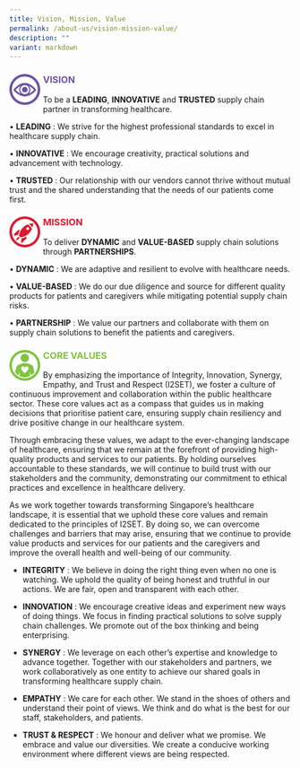 ```yaml
---
title: Vision, Mission, Value
permalink: /about-us/vision-mission-value/
description: ""
variant: markdown
---
```

<div hidden="">
	<div class="row">
	<div style="width: 60px" class="column">
		<img style="width:50px" alt="" src="/images/About%20Us/alps_healthcare_icon_vision_640x640.png">
	</div>
	<div class="column">
		<h3 style="color: #6C53A3">VISION</h3>
	</div>
</div>
	</div>



<h3 style="color: #6C53A3">
	<img style="float:left; padding: 0 5px 0 0; width:55px" alt="" src="/images/About%20Us/alps_healthcare_icon_vision_640x640.png">VISION</h3>



To be a **LEADING**, **INNOVATIVE** and **TRUSTED** supply chain partner in transforming healthcare.

•	**LEADING** : We strive for the highest professional standards to excel in healthcare supply chain.

•	**INNOVATIVE** : We encourage creativity, practical solutions and advancement with technology.

•	**TRUSTED** : Our relationship with our vendors cannot thrive without mutual trust and the shared understanding that the needs of our patients come first.



<div hidden="">
<div class="row">
	<div style="width: 60px" class="column">
		<img style="width:50px" alt="" src="/images/About%20Us/alps_healthcare_icon_mission_640x640.png">
	</div>
	<div class="column">
		<h3 style="color: #DC1931">MISSION</h3>
	</div>
</div>
	</div>



<h3 style="color: #DC1931">
	<img style="float:left; padding: 0 5px 0 0; width:55px" alt="" src="/images/About%20Us/alps_healthcare_icon_mission_640x640.png">MISSION</h3>


	
To deliver **DYNAMIC** and **VALUE-BASED** supply chain solutions through **PARTNERSHIPS**.

•	**DYNAMIC** : We are adaptive and resilient to evolve with healthcare needs.

•	**VALUE-BASED** : We do our due diligence and source for different quality products for patients and caregivers while mitigating potential supply chain risks.

•	**PARTNERSHIP** : We value our partners and collaborate with them on supply chain solutions to benefit the patients and caregivers.



<div hidden="">
<div class="row">
	<div style="width: 60px" class="column">
		<img style="width:50px" alt="" src="/images/About%20Us/alps_healthcare_icon_values_640x640.png">
	</div>
	<div class="column">
		<h3 style="color: #82C341">CORE VALUES</h3>
	</div>
</div>
	</div>



<h3 style="color: #82C341">
	<img style="float:left; padding: 0 5px 0 0; width:55px" alt="" src="/images/About%20Us/alps_healthcare_icon_values_640x640.png">CORE VALUES</h3>



By emphasizing the importance of Integrity, Innovation, Synergy, Empathy, and Trust and Respect (I2SET), we foster a culture of continuous improvement and collaboration within the public healthcare sector. These core values act as a compass that guides us in making decisions that prioritise patient care, ensuring supply chain resiliency and drive positive change in our healthcare system.

Through embracing these values, we adapt to the ever-changing landscape of healthcare, ensuring that we remain at the forefront of providing high-quality products and services to our patients. By holding ourselves accountable to these standards, we will continue to build trust with our stakeholders and the community, demonstrating our commitment to ethical practices and excellence in healthcare delivery.

As we work together towards transforming Singapore’s healthcare landscape, it is essential that we uphold these core values and remain dedicated to the principles of I2SET. By doing so, we can overcome challenges and barriers that may arise, ensuring that we continue to provide value products and services for our patients and the caregivers and improve the overall health and well-being of our community.


*	**INTEGRITY** : We believe in doing the right thing even when no one is watching. We uphold the quality of being honest and truthful in our actions. We are fair, open and transparent with each other.

*	**INNOVATION** : We encourage creative ideas and experiment new ways of doing things. We focus in finding practical solutions to solve supply chain challenges. We promote out of the box thinking and being enterprising.

*	**SYNERGY** : We leverage on each other’s expertise and knowledge to advance together. Together with our stakeholders and partners, we work collaboratively as one entity to achieve our shared goals in transforming healthcare supply chain.

*	**EMPATHY** : We care for each other. We stand in the shoes of others and understand their point of views. We think and do what is the best for our staff, stakeholders, and patients.

*	**TRUST &amp; RESPECT** : We honour and deliver what we promise. We embrace and value our diversities. We create a conducive working environment where different views are being respected.